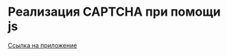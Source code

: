 # Реализация CAPTCHA при помощи js
[Ссылка на приложение](https://denisnyux.github.io/js_simple_captcha/)
